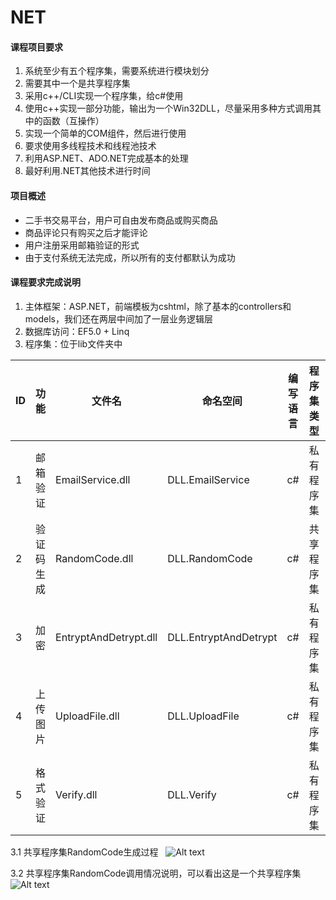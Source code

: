 # NET
#### **课程项目要求**
  1. 系统至少有五个程序集，需要系统进行模块划分
  2. 需要其中一个是共享程序集
  3. 采用c++/CLI实现一个程序集，给c#使用
  4. 使用c++实现一部分功能，输出为一个Win32DLL，尽量采用多种方式调用其中的函数（互操作）
  5. 实现一个简单的COM组件，然后进行使用
  6. 要求使用多线程技术和线程池技术
  7. 利用ASP.NET、ADO.NET完成基本的处理
  8. 最好利用.NET其他技术进行时间
#### **项目概述**
  - 二手书交易平台，用户可自由发布商品或购买商品
  - 商品评论只有购买之后才能评论
  - 用户注册采用邮箱验证的形式
  - 由于支付系统无法完成，所以所有的支付都默认为成功
#### **课程要求完成说明**
  1. 主体框架：ASP.NET，前端模板为cshtml，除了基本的controllers和models，我们还在两层中间加了一层业务逻辑层  
  2. 数据库访问：EF5.0 + Linq  
  3. 程序集：位于lib文件夹中   
  
|ID|功能|文件名|命名空间|编写语言|程序集类型|备注|
|---|---|---|----|---|---|---|
|1|邮箱验证|EmailService.dll|DLL.EmailService|c#|私有程序集|要在web.config配置|
|2|验证码生成|RandomCode.dll|DLL.RandomCode|c#|共享程序集|-|
|3|加密|EntryptAndDetrypt.dll|DLL.EntryptAndDetrypt|c#|私有程序集|-|
|4|上传图片|UploadFile.dll|DLL.UploadFile|c#|私有程序集|-|
|5|格式验证|Verify.dll|DLL.Verify|c#|私有程序集|-|
  
  3.1 共享程序集RandomCode生成过程  
![Alt text](https://github.com/justPlay197/NET/blob/master/images/%E6%B7%BB%E5%8A%A0%E5%85%B1%E4%BA%AB%E7%A8%8B%E5%BA%8F%E9%9B%86.png?raw=true)  

  3.2 共享程序集RandomCode调用情况说明，可以看出这是一个共享程序集
![Alt text](https://github.com/justPlay197/NET/blob/master/images/%E5%85%B1%E4%BA%AB%E7%A8%8B%E5%BA%8F%E9%9B%86RandomCode.png?raw=true)
